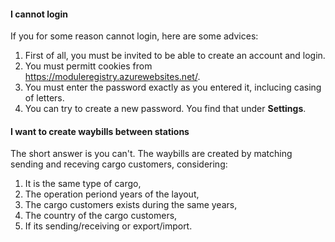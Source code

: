 ﻿#### I cannot login
If you for some reason cannot login, here are some advices:
1. First of all, you must be invited to be able to create an account and login.
2. You must permitt cookies from https://moduleregistry.azurewebsites.net/.
3. You must enter the password exactly as you entered it, inclucing casing of letters.
4. You can try to create a new password. You find that under **Settings**.

#### I want to create waybills between stations
The short answer is you can't. 
The waybills are created by matching sending and receving cargo customers,
considering:
1) It is the same type of cargo, 
2) The operation periond years of the layout, 
3) The cargo customers exists during the same years,
4) The country of the cargo customers,
5) If its sending/receiving or export/import.


